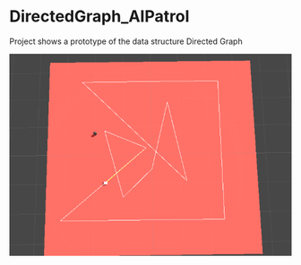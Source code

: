 # DirectedGraph_AIPatrol

Project shows a prototype of the data structure Directed Graph

![Image1](https://github.com/iamnexxed/DirectedGraph_AIPatrol/blob/main/AI_Patrol_DirectedGraph.png)
